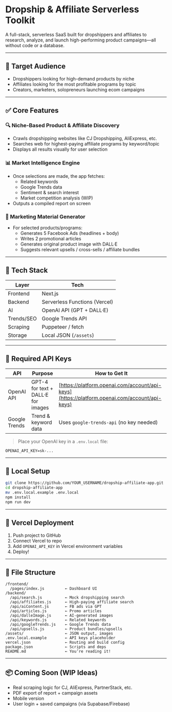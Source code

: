 # Dropship & Affiliate Serverless Toolkit

A full-stack, serverless SaaS built for dropshippers and affiliates to research, analyze, and launch high-performing product campaigns—all without code or a database.

---

## 🎯 Target Audience
- Dropshippers looking for high-demand products by niche
- Affiliates looking for the most profitable programs by topic
- Creators, marketers, solopreneurs launching ecom campaigns

---

## ✅ Core Features

### 🔍 Niche-Based Product & Affiliate Discovery
- Crawls dropshipping websites like CJ Dropshipping, AliExpress, etc.
- Searches web for highest-paying affiliate programs by keyword/topic
- Displays all results visually for user selection

### 📊 Market Intelligence Engine
- Once selections are made, the app fetches:
  - Related keywords
  - Google Trends data
  - Sentiment & search interest
  - Market competition analysis (WIP)
- Outputs a compiled report on screen

### 🎨 Marketing Material Generator
- For selected products/programs:
  - Generates 5 Facebook Ads (headlines + body)
  - Writes 2 promotional articles
  - Generates original product image with DALL·E
  - Suggests relevant upsells / cross-sells / affiliate bundles

---

## 🧱 Tech Stack

| Layer        | Tech                      |
|--------------|---------------------------|
| Frontend     | Next.js                   |
| Backend      | Serverless Functions (Vercel) |
| AI           | OpenAI API (GPT + DALL·E) |
| Trends/SEO   | Google Trends API         |
| Scraping     | Puppeteer / fetch         |
| Storage      | Local JSON (`/assets`)    |

---

## 🔐 Required API Keys

| API           | Purpose                         | How to Get It                                                  |
|---------------|----------------------------------|-----------------------------------------------------------------|
| OpenAI API    | GPT-4 for text + DALL·E for images | [https://platform.openai.com/account/api-keys](https://platform.openai.com/account/api-keys) |
| Google Trends | Trend & keyword data            | Uses `google-trends-api` (no key needed)                       |

> Place your OpenAI key in a `.env.local` file:
```
OPENAI_API_KEY=sk-...
```

---

## 🚀 Local Setup

```bash
git clone https://github.com/YOUR_USERNAME/dropship-affiliate-app.git
cd dropship-affiliate-app
mv .env.local.example .env.local
npm install
npm run dev
```

---

## 🚢 Vercel Deployment

1. Push project to GitHub
2. Connect Vercel to repo
3. Add `OPENAI_API_KEY` in Vercel environment variables
4. Deploy!

---

## 📁 File Structure

```
/frontend/
  /pages/index.js         ← Dashboard UI
/backend/
  /api/search.js          ← Mock dropshipping search
  /api/affiliates.js      ← High-paying affiliate search
  /api/aiContent.js       ← FB ads via GPT
  /api/articles.js        ← Promo articles
  /api/dalleImage.js      ← AI-generated images
  /api/keywords.js        ← Related keywords
  /api/googleTrends.js    ← Google Trends data
  /api/upsells.js         ← Product bundles/upsells
/assets/                  ← JSON output, images
.env.local.example        ← API keys placeholder
vercel.json               ← Routing and build config
package.json              ← Scripts and deps
README.md                 ← You’re reading it!
```

---

## 📦 Coming Soon (WIP Ideas)

- Real scraping logic for CJ, AliExpress, PartnerStack, etc.
- PDF export of report + campaign assets
- Mobile version
- User login + saved campaigns (via Supabase/Firebase)
